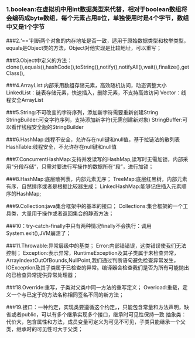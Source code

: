 ### 1.boolean:在虚拟机中用int数据类型来代替，相对于boolean数组将会编码成byte数组，每个元素占用8位，单独使用时是4个字节，数组中又是1个字节

###2.‘==’判断两个对象的内存地址是否一致，适用于原始数据类型和枚举类型，equals是Object类的方法，Object对他实现是比较地址，可以重写；

###3.Object中定义的方法：clone(),equals(),hashCode(),toString(),notify(),notifyAll(),wait(),finalize(),getClass(),

###4.ArrayList:内部采用数组存储元素，高效随机访问，动态调整大小
 LinkedList：链表存储元素，快速插入，删除元素，不支持高效访问
 Vector：线程安全ArrayList

###5.String:不可改变的字符序列，添加新字符需要重新创建String
 StringBuilder:可变字符序列，支持添加新字符(无需创建新对象)
 StringBuffer:可以看作线程安全版的StringBuilder


###6.HashMap:线程不安全，允许存在null键和null值，基于拉链法的散列表
 HashTable:线程安全，不允许存在null键和null值

###7.ConcurrentHashMap:支持并发读写的HashMap,读写时无需加锁，内部采用“分段存储”，只需对要进行写操作的数据所在“段”，进行加锁；

###8.HashMap:底层散列表，内部元素无序；
 TreeMap:底层红黑树，内部元素有序，自然排序或者是根据比较器生成；
LinkedHashMap:能够记住插入元素顺序的HashMap;

###9.Collection<E>:java集合框架中的基本的接口；
 Collections:集合框架的一个工具类，大量用于操作或者返回集合的静态方法；

###10：try-catch-finally中只有两种情况finally不会执行：调用System.exit(),JVM崩溃了；

###11.Throwable:异常层级中的基类；
  Error:内部错错误，这类错误使我们无法控制；
  Exception:表示异常，RuntimeException及其子类属于未检查异常，ArrayIndextOutOfBounds,NullPoint,我们通过判断语句避免检查异常发生，IOException及其子类属于已检查的异常。编译器会检查我们是否为所有可能抛出的已检查异常提供异常处理器；

###18.Override:重写，子类对父类中同一方法的重写定义；
  Overload:重载，定义一个与已定于的方法名称相同签名不同的新方法；

###19.接口：一种约定，实现类要遵循这个约定，，只能包含常量和方法声明，缺省或者public，可以有多个继承实现多个接口，继承时可见性保持一致
  抽象类：代价大，包含属性和方法，成员变量可定义为可见不可见，子类只能继承一个父类，继承时的可见性可大于父类；




  
